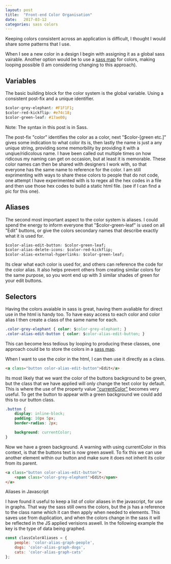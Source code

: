 ```yaml
---
layout: post
title:  "Front-end Color Organisation"
date:   2017-03-12
categories: sass colors
---
```


Keeping colors consistent across an application is difficult, I thought I would share some patterns that I use.

When I see a new color in a design I begin with assigning it as a global sass vairable. Another option would be to use a [sass map](http://sass-lang.com/documentation/file.SASS_REFERENCE.html#maps) for colors, making looping possible (I am considering changing to this approach).


## Variables
The basic building block for the color system is the global variable. Using a consistent post-fix and a unique identifier.
```css
$color-grey-elephant: #F1F1F1;
$color-red-kickflip: #e74c18;
$color-green-leaf: #17ae00;
```
Note: The syntax in this post is in Sass.

The post-fix "color" identifies the color as a color, next "$color-[green etc.]" gives some indication to what color its is, then lastly the name is just a any unique string, providing some memorbility by providing it with a unqiue/ridicolous name. I have been called out multiple times on how ridicous my naming can get on occasion, but at least it is memorable. These color names can then be shared with designers I work with, so that everyone has the same name to reference for the color. I am still exprimenting with ways to share these colors to people that do not code, one attempt I have experimented with is to regex all the hex codes in a file and then use those hex codes to build a static html file. (see if I can find a pic for this one).

## Aliases

The second most important aspect to the color system is aliases. I could spend the energy to inform everyone that "$color-green-leaf" is used on all "Edit" buttons, or give the colors secondary names that describe exactly what it is used for.

```css
$color-alias-edit-button: $color-green-leaf;
$color-alias-delete-icons: $color-red-kickflip;
$color-alias-external-hyperlinks: $color-green-leaf;
```
Its clear what each color is used for, and others can reference the code for the color alias. It also helps prevent others from creating similar colors for the same purpose, so you wont end up with 3 similar shades of green for your edit buttons.

## Selectors

Having the colors avaiable in sass is great, having them avaliable for direct use in the html is handy too. To have easy access to each color and color alias I then create a class of the same name for each.

```css
.color-grey-elephant { color: $color-grey-elephant; }
.color-alias-edit-button { color: $color-alias-edit-button; }
```

This can become less tedious by looping to producing these classes, one approach could be to store the colors in a [sass map](http://sass-lang.com/documentation/file.SASS_REFERENCE.html#maps). 

When I want to use the color in the html, I can then use it directly as a class.

``` html
<a class="button color-alias-edit-button">Edit</a>
```

Its most likely that we want the color of the buttons background to be green, but the class that we have applied will only change the text color by default. This is where the use of the property value ["currentColor"](https://developer.mozilla.org/en/docs/Web/CSS/color_value#currentcolor_keyword) becomes very useful. To get the button to appear with a green background we could add this to our button class.

```css
.button {
	display: inline-block;
	padding: 10px 5px;
	border-radius: 2px;

	background: currentColor;
}
```

Now we have a green background. A warning with using currentColor in this context, is that the buttons text is now green aswell. To fix this we can use another element within our button and make sure it does not inherit its color from its parent.

``` html
<a class="button color-alias-edit-button">
	<span class="color-grey-elephant">Edit</span>
</a>
```

Aliases in Javascript

I have found it useful to keep a list of color aliases in the javascript, for use in graphs. That way the sass still owns the colors, but the js has a reference to the class name which it can then apply when needed to elements. This saves use from duplication, and when the colors change in the sass it will be reflected in the JS applied verisions aswell. In the following example the key is the type of data being graphed.

```javascript
const classColorAliases = {
	people: 'color-alias-graph-people',
	dogs: 'color-alias-graph-dogs',
	cats: 'color-alias-graph-cats'
};
```



